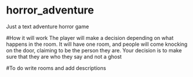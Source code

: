 # horror_adventure
Just a text adventure horror game

#How it will work
The player will make a decision depending on what happens in the room.
It will have one room, and people will come knocking on the door, claiming to be 
the person they are. Your decision is to make sure that they are who they say 
and not a ghost

#To do
write rooms and add descriptions
